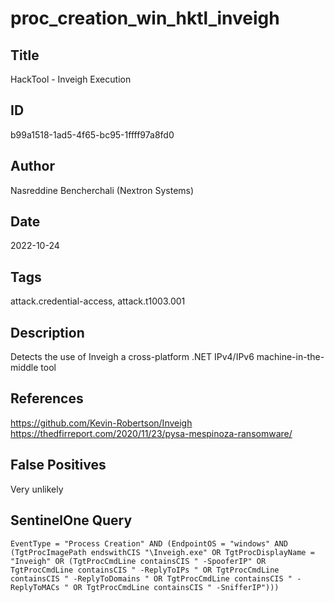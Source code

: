 # proc_creation_win_hktl_inveigh

## Title
HackTool - Inveigh Execution

## ID
b99a1518-1ad5-4f65-bc95-1ffff97a8fd0

## Author
Nasreddine Bencherchali (Nextron Systems)

## Date
2022-10-24

## Tags
attack.credential-access, attack.t1003.001

## Description
Detects the use of Inveigh a cross-platform .NET IPv4/IPv6 machine-in-the-middle tool

## References
https://github.com/Kevin-Robertson/Inveigh
https://thedfirreport.com/2020/11/23/pysa-mespinoza-ransomware/

## False Positives
Very unlikely

## SentinelOne Query
```
EventType = "Process Creation" AND (EndpointOS = "windows" AND (TgtProcImagePath endswithCIS "\Inveigh.exe" OR TgtProcDisplayName = "Inveigh" OR (TgtProcCmdLine containsCIS " -SpooferIP" OR TgtProcCmdLine containsCIS " -ReplyToIPs " OR TgtProcCmdLine containsCIS " -ReplyToDomains " OR TgtProcCmdLine containsCIS " -ReplyToMACs " OR TgtProcCmdLine containsCIS " -SnifferIP")))

```